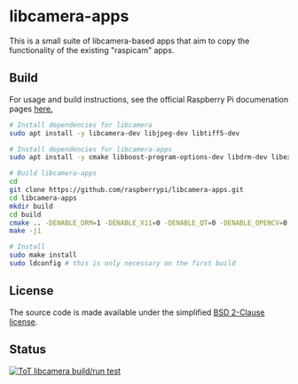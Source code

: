 # libcamera-apps

This is a small suite of libcamera-based apps that aim to copy the functionality of the existing "raspicam" apps. 

Build
-----
For usage and build instructions, see the official Raspberry Pi documenation pages [here.](https://www.raspberrypi.com/documentation/computers/camera_software.html#building-libcamera-and-libcamera-apps)

```bash
# Install dependencies for libcamera
sudo apt install -y libcamera-dev libjpeg-dev libtiff5-dev

# Install dependencies for libcamera-apps
sudo apt install -y cmake libboost-program-options-dev libdrm-dev libexif-dev

# Build libcamera-apps
cd
git clone https://github.com/raspberrypi/libcamera-apps.git
cd libcamera-apps
mkdir build
cd build
cmake .. -DENABLE_DRM=1 -DENABLE_X11=0 -DENABLE_QT=0 -DENABLE_OPENCV=0 -DENABLE_TFLITE=0
make -j1

# Install
sudo make install
sudo ldconfig # this is only necessary on the first build
```

License
-------

The source code is made available under the simplified [BSD 2-Clause license](https://spdx.org/licenses/BSD-2-Clause.html).

Status
------

[![ToT libcamera build/run test](https://github.com/raspberrypi/libcamera-apps/actions/workflows/libcamera-test.yml/badge.svg)](https://github.com/raspberrypi/libcamera-apps/actions/workflows/libcamera-test.yml)
